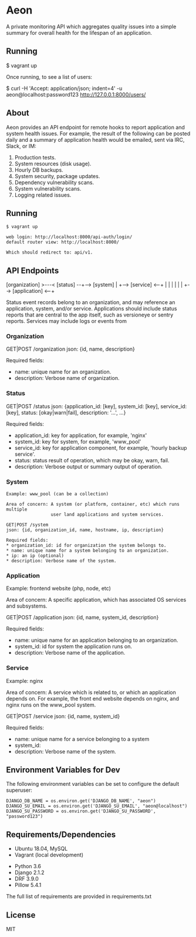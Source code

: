 # Aeon #

A private monitoring API which aggregates quality issues into a simple
summary for overall health for the lifespan of an application.

## Running #

  $ vagrant up

  Once running, to see a list of users:

  $ curl -H 'Accept: application/json; indent=4' -u aeon@localhost:password123 http://127.0.0.1:8000/users/

## About ##

Aeon provides an API endpoint for remote hooks to report application
and system health issues.  For example, the result of the following
can be posted daily and a summary of application health would be emailed,
sent via IRC, Slack, or IM:

  1. Production tests.
  2. System resources (disk usage).
  3. Hourly DB backups.
  4. System security, package updates.
  5. Dependency vulnerability scans.
  6. System vulnerability scans.
  7. Logging related issues.

## Running ##

    $ vagrant up

    web login: http://localhost:8000/api-auth/login/
    default router view: http://localhost:8000/

    Which should redirect to: api/v1.

## API Endpoints ##

[organization] >---< [status] --+--> [system]
                                |
                                +--> [service]     <--+
                                |                     |
                                |                     |
                                |                     |
                                +--> [application] <--+

Status event records belong to an organization, and may reference an
application, system, and/or service.  Applications should include status reports
that are central to the app itself, such as versioneye or sentry reports.
Services may include logs or events from

### Organization ###

  GET|POST /organization
  json: {id, name, description}

  Required fields:
  * name: unique name for an organization.
  * description: Verbose name of organization.

### Status ###

  GET|POST /status
  json: {application_id: [key], system_id: [key], service_id: [key],
         status: [okay|warn|fail], description: '...', ...}

  Required fields:
  * application_id: key for application, for example, 'nginx'
  * system_id: key for system, for example, 'www_pool'
  * service_id: key for application component, for example, 'hourly
    backup service'.
  * status: status result of operation, which may be okay, warn, fail.
  * description: Verbose output or summary output of operation.

### System ###

    Example: www_pool (can be a collection)

    Area of concern: A system (or platform, container, etc) which runs multiple
                     user land applications and system services.

    GET|POST /system
    json: {id, organization_id, name, hostname, ip, description}

    Required fields:
    * organization_id: id for organization the system belongs to.
    * name: unique name for a system belonging to an organization.
    * ip: an ip (optional)
    * description: Verbose name of the system.

### Application ###

  Example: frontend website (php, node, etc)

  Area of concern: A specific application, which has associated OS services and
                   subsystems.

  GET|POST /application
  json: {id, name, system_id, description}

  Required fields:
  * name: unique name for an application belonging to an organization.
  * system_id: id for system the application runs on.
  * description: Verbose name of the application.

### Service ###

  Example: nginx

  Area of concern: A service which is related to, or which an application
                   depends on.  For example, the front end website depends on
                   nginx, and nginx runs on the www_pool system.

  GET|POST /service
  json: {id, name, system_id}

  Required fields:
  * name: unique name for a service belonging to a system
  * system_id:
  * description: Verbose name of the system.

## Environment Variables for Dev ##

The following environment variables can be set to configure the default superuser:

    DJANGO_DB_NAME = os.environ.get('DJANGO_DB_NAME', "aeon")
    DJANGO_SU_EMAIL = os.environ.get('DJANGO_SU_EMAIL', "aeon@localhost")
    DJANGO_SU_PASSWORD = os.environ.get('DJANGO_SU_PASSWORD', "password123")

## Requirements/Dependencies ##

  - Ubuntu 18.04, MySQL
  - Vagrant (local development)

  * Python 3.6
  * Django 2.1.2
  * DRF 3.9.0
  * Pillow 5.4.1

  The full list of requirements are provided in requirements.txt

## License ##

MIT
